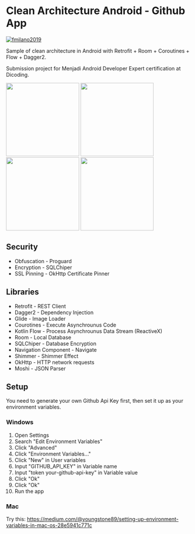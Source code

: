 # Clean Architecture Android - Github App
[![fmilano2019](https://circleci.com/gh/fmilano2019/clean-architecture-android.svg?style=shield)](https://circleci.com/gh/fmilano2019/clean-architecture-android)

Sample of clean architecture in Android with Retrofit + Room + Coroutines + Flow + Dagger2.

Submission project for Menjadi Android Developer Expert certification at Dicoding.

<img src="https://user-images.githubusercontent.com/62053304/108653529-3b917800-74f9-11eb-9b00-4248f7580444.png" width="200"> <img src="https://user-images.githubusercontent.com/62053304/108654116-924b8180-74fa-11eb-8382-562445f2e471.png" width="200"> <img src="https://user-images.githubusercontent.com/62053304/108654123-98416280-74fa-11eb-8f93-8d21aef93486.png" width="200"> <img src="https://user-images.githubusercontent.com/62053304/108654128-9bd4e980-74fa-11eb-8907-a6e6c8835ed2.png" width="200">

## Security
* Obfuscation - Proguard
* Encryption - SQLChiper
* SSL Pinning - OkHttp Certificate Pinner

## Libraries
* Retrofit - REST Client
* Dagger2 - Dependency Injection
* Glide - Image Loader
* Courotines - Execute Asynchrounus Code
* Kotlin Flow - Process Asynchrounus Data Stream (ReactiveX)
* Room - Local Database
* SQLChiper - Database Encryption
* Navigation Component - Navigate
* Shimmer - Shimmer Effect
* OkHttp - HTTP network requests
* Moshi - JSON Parser

## Setup
You need to generate your own Github Api Key first, then set it up as your environment variables.

### Windows
1. Open Settings
2. Search "Edit Environment Variables"
3. Click "Advanced"
4. Click "Environment Variables..."
5. Click "New" in User variables
6. Input "GITHUB_API_KEY" in Variable name
7. Input "token your-github-api-key" in Variable value
8. Click "Ok"
9. Click "Ok"
10. Run the app

### Mac
Try this:
https://medium.com/@youngstone89/setting-up-environment-variables-in-mac-os-28e5941c771c
